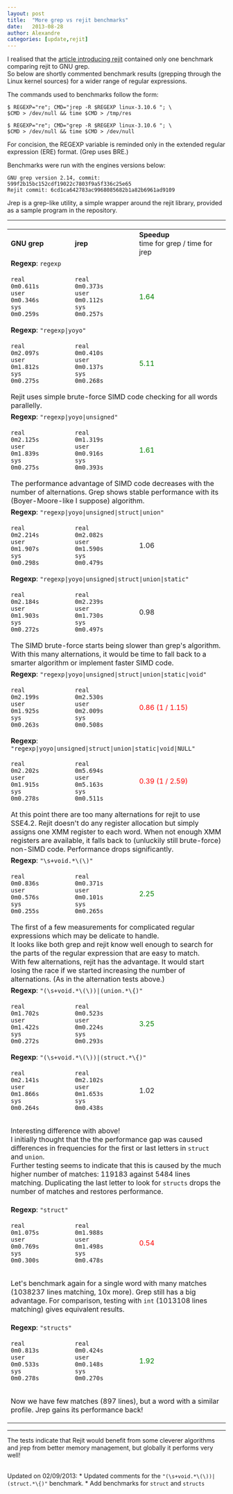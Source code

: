 ```yaml
---
layout: post
title:  "More grep vs rejit benchmarks"
date:   2013-08-28
author: Alexandre
categories: [update,rejit]
---
```



I realised that the [article introducing rejit][rejit article] contained only one benchmark
comparing rejit to GNU grep.
<br />
So below are shortly commented benchmark results (grepping through the Linux kernel
sources) for a wider range of regular expressions.

The commands used to benchmarks follow the form:

    $ REGEXP="re"; CMD="jrep -R $REGEXP linux-3.10.6 "; \
    $CMD > /dev/null && time $CMD > /tmp/res

    $ REGEXP="re"; CMD="grep -R $REGEXP linux-3.10.6 "; \
    $CMD > /dev/null && time $CMD > /dev/null

For concision, the REGEXP variable is reminded only in the extended regular
expression (ERE) format. (Grep uses BRE.)

Benchmarks were run with the engines versions below:

    GNU grep version 2.14, commit: 599f2b15bc152cdf19022c7803f9a5f336c25e65
    Rejit commit: 6cd1ca642783ac9968085682b1a82b6961ad9109

Jrep is a grep-like utility, a simple wrapper around the rejit library,
provided as a sample program in the repository.

<hr>

<table style="width:100%; margin-top:20px;">
  <tr>
    <td>
      <strong>GNU grep</strong>
    </td>
    <td>
      <strong>jrep</strong>
    </td>
    <td>
      <strong>Speedup</strong>
      <br />time for grep / time for jrep
    </td>
  </tr>
  <tr>
    <td colspan="3">
      <strong>Regexp</strong>: <code>regexp</code>
    </td>
  </tr>
  <tr>
    <td>
      <pre style="width:80%"><code>real  0m0.611s
user  0m0.346s
sys   0m0.259s</code></pre>
    </td>
    <td>
      <pre style="width:80%"><code>real  0m0.373s
user  0m0.112s
sys   0m0.257s</code></pre>
    </td>
    <td>
      <span style="color:green">1.64</span>
    </td>
  </tr>
  <tr>
    <td colspan="3">
      <strong>Regexp</strong>: <code>"regexp|yoyo"</code>
    </td>
  </tr>
  <tr>
    <td>
      <pre style="width:80%"><code>real  0m2.097s
user  0m1.812s
sys   0m0.275s</code></pre>
    </td>
    <td>
      <pre style="width:80%"><code>real  0m0.410s
user  0m0.137s
sys   0m0.268s</code></pre>
    </td>
    <td>
      <span style="color:green">5.11</span>
    </td>
  </tr>
  <tr><td colspan="3">
    Rejit uses simple brute-force SIMD code checking for all words
    parallelly.
  </td></tr>
  <tr>
    <td colspan="3">
      <strong>Regexp</strong>: <code>"regexp|yoyo|unsigned"</code>
    </td>
  </tr>
  <tr>
    <td>
      <pre style="width:80%"><code>real  0m2.125s
user  0m1.839s
sys   0m0.275s</code></pre>
    </td>
    <td>
      <pre style="width:80%"><code>real  0m1.319s
user  0m0.916s
sys   0m0.393s</code></pre>
    </td>
    <td>
      <span style="color:green">1.61</span>
    </td>
  </tr>
  <tr><td colspan="3">
    The performance advantage of SIMD code decreases with the number of
    alternations. Grep shows stable performance with its (Boyer-Moore-like
    I suppose) algorithm.
  </td></tr>
  <tr>
    <td colspan="3">
      <strong>Regexp</strong>: <code>"regexp|yoyo|unsigned|struct|union"</code>
    </td>
  </tr>
  <tr>
    <td>
      <pre style="width:80%"><code>real  0m2.214s
user  0m1.907s
sys   0m0.298s</code></pre>
    </td>
    <td>
      <pre style="width:80%"><code>real  0m2.082s
user  0m1.590s
sys   0m0.479s</code></pre>
    </td>
    <td>
      <span>1.06</span>
    </td>
  </tr>
  <tr>
    <td colspan="3">
      <strong>Regexp</strong>: <code>"regexp|yoyo|unsigned|struct|union|static"</code>
    </td>
  </tr>
  <tr>
    <td>
      <pre style="width:80%"><code>real  0m2.184s
user  0m1.903s
sys   0m0.272s</code></pre>
    </td>
    <td>
      <pre style="width:80%"><code>real  0m2.239s
user  0m1.730s
sys   0m0.497s</code></pre>
    </td>
    <td>
      <span>0.98</span>
    </td>
  </tr>
  <tr><td colspan="3">
    The SIMD brute-force starts being slower than grep's algorithm.
    With this many alternations, it would be time to fall back to a smarter
    algorithm or implement faster SIMD code.
  </td></tr>
  <tr>
    <td colspan="3">
      <strong>Regexp</strong>: <code>"regexp|yoyo|unsigned|struct|union|static|void"</code>
    </td>
  </tr>
  <tr>
    <td>
      <pre style="width:80%"><code>real  0m2.199s
user  0m1.925s
sys   0m0.263s</code></pre>
    </td>
    <td>
      <pre style="width:80%"><code>real  0m2.530s
user  0m2.009s
sys   0m0.508s</code></pre>
    </td>
    <td>
      <span style="color:red">0.86 (1 / 1.15) </span>
    </td>
  </tr>
  <tr>
    <td colspan="3">
      <strong>Regexp</strong>: <code>"regexp|yoyo|unsigned|struct|union|static|void|NULL"</code>
    </td>
  </tr>
  <tr>
    <td>
      <pre style="width:80%"><code>real  0m2.202s
user  0m1.915s
sys   0m0.278s</code></pre>
    </td>
    <td>
      <pre style="width:80%"><code>real  0m5.694s
user  0m5.163s
sys   0m0.511s</code></pre>
    </td>
    <td>
      <span style="color:red">0.39 (1 / 2.59)</span>
    </td>
  </tr>
  <tr><td colspan="3">
    At this point there are too many alternations for rejit to use SSE4.2.
    Rejit doesn't do any register allocation but simply assigns one XMM
    register to each word. 
    When not enough XMM registers are available, it falls back to (unluckily
    still brute-force) non-SIMD code.
    Performance drops significantly.
  </td></tr>
  <tr>
    <td colspan="3">
      <strong>Regexp</strong>: <code>"\s+void.*\(\)"</code>
    </td>
  </tr>
  <tr>
    <td>
      <pre style="width:80%"><code>real  0m0.836s
user  0m0.576s
sys   0m0.255s</code></pre>
    </td>
    <td>
      <pre style="width:80%"><code>real  0m0.371s
user  0m0.101s
sys   0m0.265s</code></pre>
    </td>
    <td>
      <span style="color:green">2.25</span>
    </td>
  </tr>
  <tr><td colspan="3">
    The first of a few measurements for complicated regular expressions which
    may be delicate to handle.
    <br />It looks like both grep and rejit know well enough to search for the
    parts of the regular expression that are easy to match.
    <br />With few alternations, rejit has the advantage.
    It would start losing the race if we started increasing the number of
    alternations. (As in the alternation tests above.)
  </td></tr>
  <tr>
    <td colspan="3">
      <strong>Regexp</strong>: <code>"(\s+void.*\(\))|(union.*\{)"</code>
    </td>
  </tr>
  <tr>
    <td>
      <pre style="width:80%"><code>real  0m1.702s
user  0m1.422s
sys   0m0.272s</code></pre>
    </td>
    <td>
      <pre style="width:80%"><code>real  0m0.523s
user  0m0.224s
sys   0m0.293s</code></pre>
    </td>
    <td>
      <span style="color:green">3.25</span>
    </td>
  </tr>
  <tr>
    <td colspan="3">
      <strong>Regexp</strong>: <code>"(\s+void.*\(\))|(struct.*\{)"</code>
    </td>
  </tr>
  <tr>
    <td>
      <pre style="width:80%"><code>real  0m2.141s
user  0m1.866s
sys   0m0.264s</code></pre>
    </td>
    <td>
      <pre style="width:80%"><code>real  0m2.102s
user  0m1.653s
sys   0m0.438s</code></pre>
    </td>
    <td>
      <span>1.02</span>
    </td>
  </tr>
  <tr><td colspan="3">
    <p>
    Interesting difference with above!<br />
    I initially thought that the the performance gap was caused differences in
    frequencies for the first or last letters in <code>struct</code> and
    <code>union</code>.
    <br />Further testing seems to indicate that this is caused by the much
    higher number of matches: 119183 against 5484 lines matching.
    Duplicating the last letter to look for <code>structs</code> drops the
    number of matches and restores performance.
    </p>
  </td></tr>
  <tr>
    <td colspan="3">
      <strong>Regexp</strong>: <code>"struct"</code>
    </td>
  </tr>
  <tr>
    <td>
      <pre style="width:80%"><code>real  0m1.075s
user  0m0.769s
sys   0m0.300s</code></pre>
    </td>
    <td>
      <pre style="width:80%"><code>real 0m1.988s
user  0m1.498s
sys   0m0.478s</code></pre>
    </td>
    <td>
      <span style="color:red">0.54</span>
    </td>
  </tr>
  <tr><td colspan="3">
    <p>
    Let's benchmark again for a single word with many matches (1038237 lines
    matching, 10x more). Grep still has a big advantage. For comparison,
    testing with <code>int</code> (1013108 lines matching) gives equivalent
    results.
    </p>
  </td></tr>
  <tr>
    <td colspan="3">
      <strong>Regexp</strong>: <code>"structs"</code>
    </td>
  </tr>
  <tr>
    <td>
      <pre style="width:80%"><code>real 0m0.813s
user  0m0.533s
sys   0m0.278s</code></pre>
    </td>
    <td>
      <pre style="width:80%"><code>real 0m0.424s
user  0m0.148s
sys   0m0.270s</code></pre>
    </td>
    <td>
      <span style="color:green">1.92</span>
    </td>
  </tr>
  <tr><td colspan="3">
    <p>
    Now we have few matches (897 lines), but a word with a similar profile.
    Jrep gains its performance back!
    </p>
  </td></tr>
</table>

<hr>

The tests indicate that Rejit would benefit from some cleverer
algorithms and jrep from better memory management, but globally it performs
very well!

<br />
Updated on 02/09/2013:
* Updated comments for the <code>"(\s+void.*\(\))|(struct.*\{)"</code> benchmark.
* Add benchmarks for <code>struct</code> and <code>structs</code>

[rejit article]: /projects/rejit/
